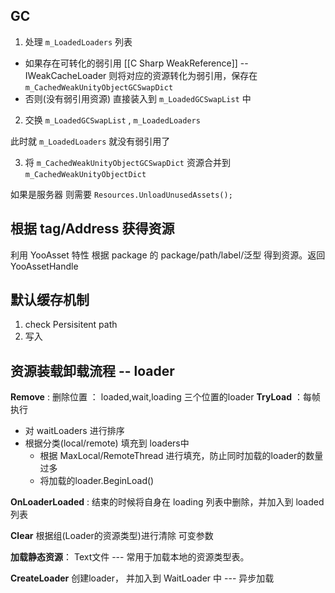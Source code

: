 
## GC

1. 处理 `m_LoadedLoaders` 列表
- 如果存在可转化的弱引用 [[C Sharp WeakReference]] -- IWeakCacheLoader  则将对应的资源转化为弱引用，保存在  `m_CachedWeakUnityObjectGCSwapDict`
- 否则(没有弱引用资源) 直接装入到 `m_LoadedGCSwapList` 中

2. 交换 `m_LoadedGCSwapList` , `m_LoadedLoaders`

此时就 `m_LoadedLoaders` 就没有弱引用了

3. 将 `m_CachedWeakUnityObjectGCSwapDict` 资源合并到 `m_CachedWeakUnityObjectDict`

如果是服务器 则需要 `Resources.UnloadUnusedAssets();`


## 根据 tag/Address 获得资源

利用 YooAsset 特性 根据 package 的 package/path/label/泛型 得到资源。返回 YooAssetHandle

## 默认缓存机制

1. check Persisitent path
2. 写入

## 资源装载卸载流程 -- loader

**Remove** : 删除位置 ： loaded,wait,loading 三个位置的loader
**TryLoad** ：每帧执行

- 对 waitLoaders 进行排序
- 根据分类(local/remote) 填充到 loaders中
	- 根据 MaxLocal/RemoteThread 进行填充，防止同时加载的loader的数量过多
	- 将加载的loader.BeginLoad()

**OnLoaderLoaded** : 结束的时候将自身在 loading 列表中删除，并加入到 loaded 列表

**Clear** 根据组(Loader的资源类型)进行清除 可变参数

**加载静态资源**： Text文件 --- 常用于加载本地的资源类型表。

**CreateLoader** 创建loader， 并加入到 WaitLoader 中 --- 异步加载